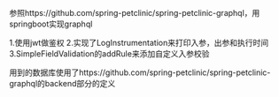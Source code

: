 参照https://github.com/spring-petclinic/spring-petclinic-graphql，用springboot实现graphql

1.使用jwt做鉴权
2.实现了LogInstrumentation来打印入参，出参和执行时间
3.SimpleFieldValidation的addRule来添加自定义入参校验

用到的数据库使用了https://github.com/spring-petclinic/spring-petclinic-graphql的backend部分的定义